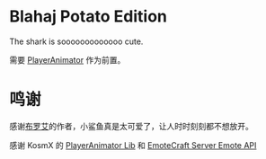 # Blahaj Potato Edition
The shark is sooooooooooooo cute.

需要 [PlayerAnimator](https://www.mcmod.cn/class/7487.html) 作为前置。

# 鸣谢
感谢[布罗艾](https://www.mcmod.cn/class/8513.html)的作者，小鲨鱼真是太可爱了，让人时时刻刻都不想放开。

感谢 KosmX 的 [PlayerAnimator Lib](https://github.com/KosmX/minecraftPlayerAnimator) 和 [EmoteCraft Server Emote API](https://github.com/KosmX/emotes/blob/dev/emotesAPI/src/main/java/io/github/kosmx/emotes/api/events/server/ServerEmoteAPI.java)
